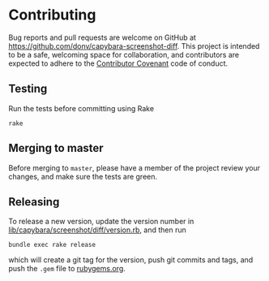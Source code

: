 Contributing
============

Bug reports and pull requests are welcome on GitHub at https://github.com/donv/capybara-screenshot-diff.
This project is intended to be a safe, welcoming space for collaboration, and contributors are expected
to adhere to the [Contributor Covenant](http://contributor-covenant.org) code of conduct.

## Testing

Run the tests before committing using Rake

    rake

## Merging to master

Before merging to `master`,
please have a member of the project review your changes,
and make sure the tests are green.

## Releasing

To release a new version, update the version number in
[lib/capybara/screenshot/diff/version.rb](lib/capybara/screenshot/diff/version.rb),
and then run

    bundle exec rake release

which will create a git tag for the version, push git commits and tags, and
push the `.gem` file to [rubygems.org](https://rubygems.org).
